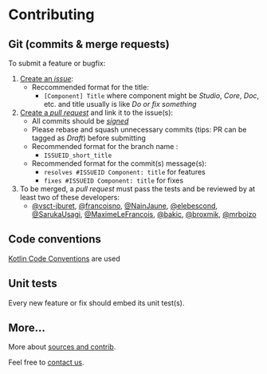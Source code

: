 # Contributing

## Git (commits & merge requests)

To submit a feature or bugfix:

1. [Create an _issue_](https://github.com/theopenconversationkit/tock/issues/new):
    - Reccommended format for the title:
        - `[Component] Title` where component might be 
    _Studio_, _Core_, _Doc_, etc. and title usually is like _Do or fix something_
2. [Create a _pull request_](https://github.com/theopenconversationkit/tock/pulls) and link it to the issue(s):
    - All commits should be [_signed_](https://help.github.com/en/github/authenticating-to-github/managing-commit-signature-verification) 
    - Please rebase and squash unnecessary commits (tips: PR can be tagged as _Draft_) before submitting
    - Recommended format for the branch name :
        - `ISSUEID_short_title`
    - Recommended format for the commit(s) message(s):
        - `resolves #ISSUEID Component: title` for features
        - `fixes #ISSUEID Component: title` for fixes
3. To be merged, a _pull request_ must pass the tests and be reviewed by at least two of these developers:
    - [@vsct-jburet](https://github.com/vsct-jburet),
    [@francoisno](https://github.com/francoisno),
    [@NainJaune](https://github.com/NainJaune),
    [@elebescond](https://github.com/elebescond),
    [@SarukaUsagi](https://github.com/SarukaUsagi),
    [@MaximeLeFrancois](https://github.com/MaximeLeFrancois),
    [@bakic](https://github.com/bakic),
    [@broxmik](https://github.com/broxmik),
    [@mrboizo](https://github.com/mrboizo)
        
## Code conventions

[Kotlin Code Conventions](https://kotlinlang.org/docs/reference/coding-conventions.html) are used

## Unit tests

Every new feature or fix should embed its unit test(s).

## More...

More about [sources and contrib](http://doc.tock.ai/tock/en/about/contribute/).

Feel free to [contact us](https://doc.tock.ai/tock/en/about/contact/).